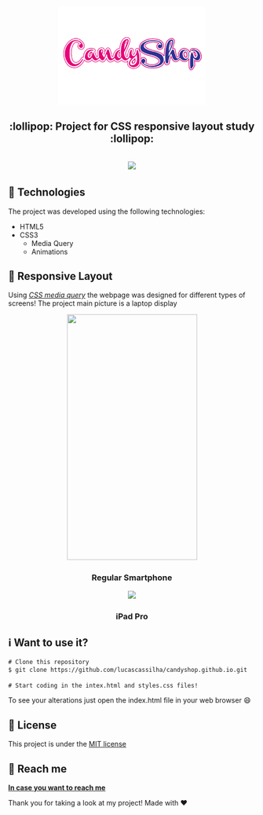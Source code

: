 <p align="center">
  <img width="300" height="200" src="./img/Logo.png">
</p>
<h2 align="center">:lollipop: Project for CSS responsive layout study :lollipop:<h2>
  
<p align="center">
  <img src="https://firebasestorage.googleapis.com/v0/b/petcare-ac7e2.appspot.com/o/git%2Fpc.png?alt=media&token=d7340cbf-e50f-4064-9398-4055c45fe702">
</p>

:wrench: Technologies
---------
The project was developed using the following technologies:
- HTML5
- CSS3
  - Media Query
  - Animations

:iphone: Responsive Layout
---------
Using [*CSS media query*](https://www.w3schools.com/css/css_rwd_mediaqueries.asp) the webpage was designed for different types of screens! The project main picture is a laptop display
<p align="center">
  <img height="500" width="265" src="https://firebasestorage.googleapis.com/v0/b/petcare-ac7e2.appspot.com/o/git%2Fcellphon.png?alt=media&token=c17ae79f-66c0-4f22-bf18-3d9be8fa75ee">
</p>
<h3 align="center">Regular Smartphone</h3>
<p align="center">
  <img src="https://firebasestorage.googleapis.com/v0/b/petcare-ac7e2.appspot.com/o/git%2FipadPro.png?alt=media&token=20e6201d-59d0-4e50-ac19-6b15b26cd535">
</p>
<h3 align="center">iPad Pro</h3>

:information_source: Want to use it?
---------
````
# Clone this repository
$ git clone https://github.com/lucascassilha/candyshop.github.io.git

# Start coding in the intex.html and styles.css files! 
```` 
To see your alterations just open the index.html file in your web browser :smile:

## :scroll: License

This project is under the [MIT license](LICENSE)

:speech_balloon: Reach me
----------

[**In case you want to reach me**](https://www.linkedin.com/in/lcassilha/)



Thank you for taking a look at my project! Made with :hearts:
